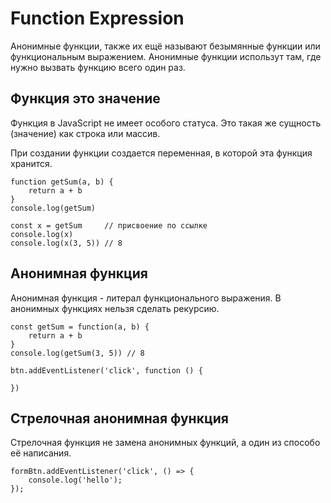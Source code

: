 # Function Expression
Анонимные функции, также их ещё называют безымянные функции или функциональным выражением. Анонимные функции использут там, где нужно вызвать функцию всего один раз.

## Функция это значение
Функция в JavaScript не имеет особого статуса. Это такая же сущность (значение) как строка или массив.

При создании функции создается переменная, в которой эта функция хранится.

    function getSum(a, b) {
        return a + b
    }
    console.log(getSum)

    const x = getSum     // присвоение по ссылке
    console.log(x)
    console.log(x(3, 5)) // 8

## Анонимная функция
Анонимная функция - литерал функционального выражения. В анонимных функциях нельзя сделать рекурсию.

    const getSum = function(a, b) {
        return a + b
    }
    console.log(getSum(3, 5)) // 8

    btn.addEventListener('click', function () {

    })

## Стрелочная анонимная функция
Стрелочная функция не замена анонимных функций, а один из способо её написания.

    formBtn.addEventListener('click', () => {
        console.log('hello');
    });
